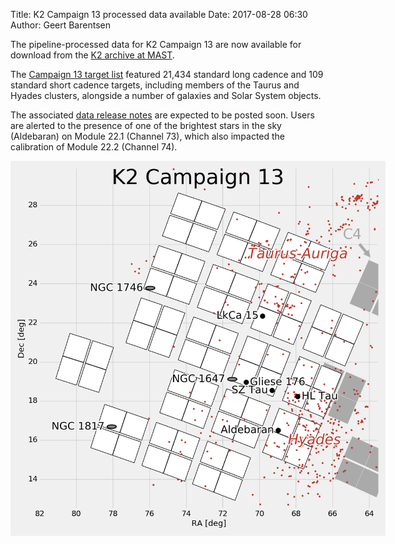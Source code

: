 Title: K2 Campaign 13 processed data available
Date: 2017-08-28 06:30
Author: Geert Barentsen

The pipeline-processed data for K2 Campaign 13
are now available for download
from the [K2 archive at MAST](http://archive.stsci.edu/k2). 

The [Campaign 13 target list](k2-approved-programs.html#campaign-13) featured
21,434 standard long cadence and 109 standard short cadence targets,
including members of the Taurus and Hyades clusters,
alongside a number of galaxies and Solar System objects.

The associated [data release notes](k2-data-release-notes.html)
are expected to be posted soon. 
Users are alerted to the presence of one of the brightest stars in the sky
(Aldebaran) on Module 22.1 (Channel 73),
which also impacted the calibration of Module 22.2 (Channel 74).

<a href="images/k2/k2-c13-field.png"><img class="img-responsive" style="max-width:600px;" src="images/k2/k2-c13-field.png"></a>
